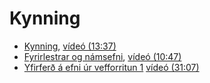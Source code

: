 # Kynning

* [Kynning](1.kynning.md), [vídeó (13:37)](https://youtu.be/jPVF0aXIJAY)
* [Fyrirlestrar og námsefni](2.namsefni.md), [vídeó (10:47)](https://youtu.be/ny8j0hX9ByE)
* [Yfirferð á efni úr vefforritun 1](3.vef1.md) [vídeó (31:07)](https://youtu.be/b61KnCiNxEg)
